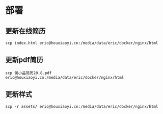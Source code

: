 部署
===

## 更新在线简历

```shell
scp index.html eric@houxiaoyi.cn:/media/data/eric/docker/nginx/html
```

## 更新pdf简历
```shell
scp 侯小益简历20.8.pdf  eric@houxiaoyi.cn:/media/data/eric/docker/nginx/html
```

## 更新样式

```shell
scp -r assets/ eric@houxiaoyi.cn:/media/data/eric/docker/nginx/html
```